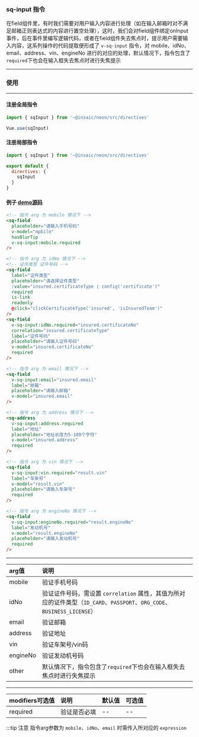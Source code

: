 ### sq-input 指令
在field组件里，有时我们需要对用户输入内容进行处理（如在输入邮箱时对不满足邮箱正则表达式的内容进行置空处理），这时，我们会对field组件绑定onInput事件，后在事件里编写逻辑代码，或者在field组件失去焦点时，提示用户需要输入内容，这系列操作的代码提取便形成了 `v-sq-input` 指令，对 mobile、idNo、email、address、vin、engineNo 进行的对应的处理，默认情况下，指令包含了`required`下也会在输入框失去焦点时进行失焦提示

---
### 使用
---
#### 注册全局指令

```js
import { sqInput } from '~@insaic/neon/src/directives'

Vue.use(sqInput)
```
#### 注册局部指令

```js
import { sqInput } from '~@insaic/neon/src/directives'

export default {
  directives: {
    sqInput
  }
}
```

#### 例子 [demo源码](https://github.com/insaic/neon/blob/dev/examples/routers/field.vue)
```html
<!-- 指令 arg 为 mobile 情况下 -->
<sq-field
  placeholder="请输入手机号码"
  v-model="mpbile"
  hasBlurTip
  v-sq-input:mobile.required
/>

<!-- 指令 arg 为 idNo 情况下 -->
<!-- 证件类型 证件号码 -->
<sq-field
  label="证件类型"
  placeholder="请选择证件类型"
  :value="insured.certificateType | config('certificate')"
  required
  is-link
  readonly
  @click="clickCertificateType('insured', 'isInsuredTeam')"
/>
<sq-field
  v-sq-input:idNo.required="insured.certificateNo"
  correlation="insured.certificateType"
  label="证件号码"
  placeholder="请输入证件号码"
  v-model="insured.certificateNo"
  required
/>

<!-- 指令 arg 为 email 情况下 -->
<sq-field
  v-sq-input:email="insured.email"
  label="邮箱"
  placeholder="请输入邮箱"
  v-model="insured.email"
/>

<!-- 指令 arg 为 address 情况下 -->
<sq-address
  v-sq-input:address.required
  label="地址"
  placeholder="地址长度为5-100个字符"
  v-model="insured.address"
  required
/>

<!-- 指令 arg 为 vin 情况下 -->
<sq-field
  v-sq-input:vin.required="result.vin"
  label="车架号"
  v-model="result.vin"
  placeholder="请输入车架号"
  required
/>

<!-- 指令 arg 为 engineNo 情况下 -->
<sq-field
  v-sq-input:engineNo.required="result.engineNo"
  label="发动机号"
  v-model="result.engineNo"
  placeholder="请输入发动机号"
  required
/>
```

---
 arg值 | 说明    
:-------- |:---------
 mobile   | 验证手机号码
 idNo     | 验证证件号码，需设置 `correlation` 属性，其值为所对应的证件类型（`ID_CARD`、`PASSPORT`、`ORG_CODE`、`BUSINESS_LICENSE`）
 email    | 验证邮箱   
 address  | 验证地址   
 vin      | 验证车架号/vin码  
 engineNo | 验证发动机号码
 other      | 默认情况下，指令包含了`required`下也会在输入框失去焦点时进行失焦提示      

---
 modifiers可选值 | 说明         | 默认值    |   可选值      
:--------       |:---------    |:-------  |:------
 required       | 验证是否必填   | --       | --

 :::tip 注意
指令arg参数为 `mobile`、`idNo`、`email` 时需传入所对应的 `expression`
  


